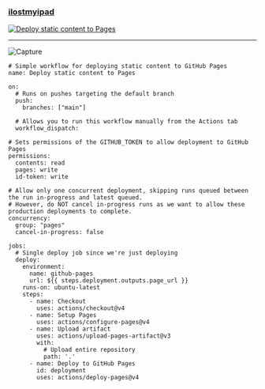### <a href="https://ilostmyipad.github.io">ilostmyipad</a><br>
[![Deploy static content to Pages](https://github.com/ilostmyipad/ilostmyipad.github.io/actions/workflows/static.yml/badge.svg)](https://github.com/ilostmyipad/ilostmyipad.github.io/actions/workflows/static.yml)<hr>
![Capture](https://github.com/ilostmyipad/ilostmyipad.github.io/assets/161907159/b7870a13-56cb-498a-a5ef-810cefaac0c6)

```
# Simple workflow for deploying static content to GitHub Pages
name: Deploy static content to Pages

on:
  # Runs on pushes targeting the default branch
  push:
    branches: ["main"]

  # Allows you to run this workflow manually from the Actions tab
  workflow_dispatch:

# Sets permissions of the GITHUB_TOKEN to allow deployment to GitHub Pages
permissions:
  contents: read
  pages: write
  id-token: write

# Allow only one concurrent deployment, skipping runs queued between the run in-progress and latest queued.
# However, do NOT cancel in-progress runs as we want to allow these production deployments to complete.
concurrency:
  group: "pages"
  cancel-in-progress: false

jobs:
  # Single deploy job since we're just deploying
  deploy:
    environment:
      name: github-pages
      url: ${{ steps.deployment.outputs.page_url }}
    runs-on: ubuntu-latest
    steps:
      - name: Checkout
        uses: actions/checkout@v4
      - name: Setup Pages
        uses: actions/configure-pages@v4
      - name: Upload artifact
        uses: actions/upload-pages-artifact@v3
        with:
          # Upload entire repository
          path: '.'
      - name: Deploy to GitHub Pages
        id: deployment
        uses: actions/deploy-pages@v4

```
